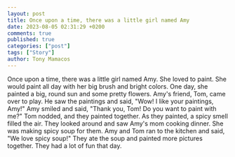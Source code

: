 ```yaml
---
layout: post
title: Once upon a time, there was a little girl named Amy
date: 2023-08-05 02:31:29 +0200
comments: true
published: true
categories: ["post"]
tags: ["Story"]
author: Tony Mamacos
---
```

Once upon a time, there was a little girl named Amy. She loved to paint. She would paint all day with her big brush and bright colors. One day, she painted a big, round sun and some pretty flowers.
Amy's friend, Tom, came over to play. He saw the paintings and said, "Wow! I like your paintings, Amy!" Amy smiled and said, "Thank you, Tom! Do you want to paint with me?" Tom nodded, and they painted together.
As they painted, a spicy smell filled the air. They looked around and saw Amy's mom cooking dinner. She was making spicy soup for them. Amy and Tom ran to the kitchen and said, "We love spicy soup!" They ate the soup and painted more pictures together. They had a lot of fun that day.
